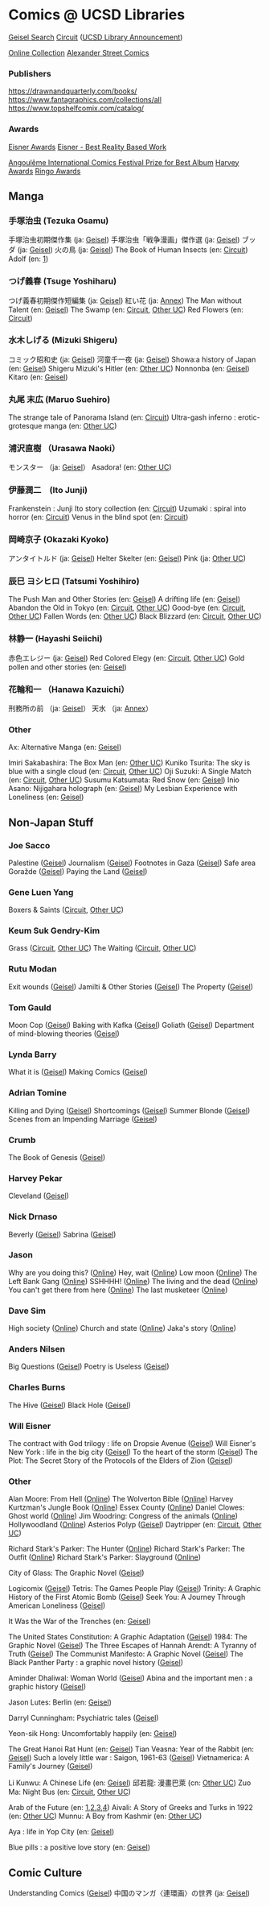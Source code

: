 # Comics @ UCSD Libraries

[Geisel Search](https://library.ucsd.edu/)
[Circuit](http://circuit.sdsu.edu/) ([UCSD Library Announcement](https://library.ucsd.edu/news-events/ucsd-rejoins-circuit/))

[Online Collection](https://search-library.ucsd.edu/discovery/search?query=lds04%2Cexact%2CAlexander%20Street%20Press%20(UCSD).%20Underground%20and%20independent%20comics%2C%20comix%2C%20and%20graphic%20novels%20online%20monographs.%2CAND&search_scope=ArticlesBooksEtc&vid=01UCS_SDI%3AUCSD&mode=advanced&offset=0&came_from=pagination_1_2)
[Alexander Street Comics](https://search.alexanderstreet.com/comx)

### Publishers
https://drawnandquarterly.com/books/
https://www.fantagraphics.com/collections/all
https://www.topshelfcomix.com/catalog/

### Awards
[Eisner Awards](https://en.wikipedia.org/wiki/List_of_Eisner_Award_winners)
[Eisner - Best Reality Based Work](https://en.wikipedia.org/wiki/Eisner_Award_for_Best_Reality-Based_Work)


[Angoulême International Comics Festival Prize for Best Album](https://en.wikipedia.org/wiki/Angoul%C3%AAme_International_Comics_Festival_Prize_for_Best_Album)
[Harvey Awards](https://en.wikipedia.org/wiki/List_of_Harvey_Award_winners)
[Ringo Awards](https://en.wikipedia.org/wiki/Ringo_Awards)

## Manga

### 手塚治虫 (Tezuka Osamu)
手塚治虫初期傑作集 (ja: [Geisel](https://search-library.ucsd.edu/permalink/01UCS_SDI/ld412s/alma991006577969706535
))
手塚治虫「戦争漫画」傑作選 (ja: [Geisel](https://search-library.ucsd.edu/permalink/01UCS_SDI/ld412s/alma991002826099706535
))
ブッダ (ja: [Geisel](https://search-library.ucsd.edu/permalink/01UCS_SDI/ld412s/alma991009742009706535))
火の鳥 (ja: [Geisel](https://search-library.ucsd.edu/permalink/01UCS_SDI/ld412s/alma991000529459706535
))
The Book of Human Insects (en: [Circuit](http://circuit.sdsu.edu/record=b26666031~S0))
Adolf (en: [1](https://search-library.ucsd.edu/permalink/01UCS_SDI/ld412s/alma991013778669706535
))

### つげ義春 (Tsuge Yoshiharu)
つげ義春初期傑作短編集 (ja: [Geisel](https://search-library.ucsd.edu/permalink/01UCS_SDI/ld412s/alma991022129299706535
))
紅い花 (ja: [Annex](https://search-library.ucsd.edu/permalink/01UCS_SDI/ld412s/alma991005335359706535
))
The Man without Talent (en: [Geisel](https://search-library.ucsd.edu/permalink/01UCS_SDI/ld412s/alma991023518824506535)) 
The Swamp (en: [Circuit](http://circuit.sdsu.edu/record=b29890703~S0), [Other UC](https://search-library.ucsd.edu/permalink/01UCS_SDI/ld412s/alma9918080045906531
))
Red Flowers (en: [Circuit](http://circuit.sdsu.edu/record=b30495588~S0))

### 水木しげる (Mizuki Shigeru)
コミック昭和史 (ja: [Geisel](https://search-library.ucsd.edu/permalink/01UCS_SDI/ld412s/alma991021645029706535
))
河童千一夜 (ja: [Geisel](https://search-library.ucsd.edu/permalink/01UCS_SDI/ld412s/alma991006414999706535
))
Showa:a history of Japan (en: [Geisel](https://search-library.ucsd.edu/permalink/01UCS_SDI/ld412s/alma991011984429706535
))
Shigeru Mizuki's Hitler (en: [Other UC](https://search-library.ucsd.edu/permalink/01UCS_SDI/ld412s/alma9912868959706531
))
Nonnonba (en: [Geisel](https://search-library.ucsd.edu/permalink/01UCS_SDI/ld412s/alma991009700159706535
))
Kitaro (en: [Geisel](https://search-library.ucsd.edu/permalink/01UCS_SDI/ld412s/alma991011956849706535
))

### 丸尾 末広 (Maruo Suehiro)
The strange tale of Panorama Island (en: [Circuit](http://circuit.sdsu.edu/record=b30465276~S0))
Ultra-gash inferno : erotic-grotesque manga (en: [Other UC](https://search-library.ucsd.edu/permalink/01UCS_SDI/ld412s/alma9912880569106531
))

### 浦沢直樹 （Urasawa Naoki）
モンスター （ja: [Geisel](https://search-library.ucsd.edu/permalink/01UCS_SDI/ld412s/alma991022964559706535
)）
Asadora! (en: [Other UC](https://search-library.ucsd.edu/permalink/01UCS_SDI/ld412s/alma9917554100906531
))

### 伊藤潤二　(Ito Junji)
Frankenstein : Junji Ito story collection (en: [Circuit](http://circuit.sdsu.edu/record=b29498974~S0))
Uzumaki : spiral into horror (en: [Circuit](http://circuit.sdsu.edu/record=b30220599~S0))
Venus in the blind spot (en: [Circuit](http://circuit.sdsu.edu/record=b29987912~S0))

### 岡崎京子 (Okazaki Kyoko)
アンタイトルド (ja: [Geisel](https://search-library.ucsd.edu/permalink/01UCS_SDI/ld412s/alma991022964519706535
))
Helter Skelter (en: [Geisel](https://search-library.ucsd.edu/permalink/01UCS_SDI/ld412s/alma991011955319706535
))
Pink (ja: [Other UC](https://search-library.ucsd.edu/permalink/01UCS_SDI/ld412s/alma9914608687506531
))

### 辰巳 ヨシヒロ (Tatsumi Yoshihiro)
The Push Man and Other Stories (en: [Geisel](https://search-library.ucsd.edu/permalink/01UCS_SDI/ld412s/alma991023092179706535
))
A drifting life (en: [Geisel](https://search-library.ucsd.edu/permalink/01UCS_SDI/ld412s/alma991005167959706535
))
Abandon the Old in Tokyo (en: [Circuit](http://circuit.sdsu.edu/record=b16903750~S0), [Other UC](https://search-library.ucsd.edu/permalink/01UCS_SDI/ld412s/alma9912746804306531
))
Good-bye (en: [Circuit](http://circuit.sdsu.edu/record=b18202592~S0), [Other UC](https://search-library.ucsd.edu/permalink/01UCS_SDI/ld412s/alma9912976319906531
))
Fallen Words (en: [Other UC](https://search-library.ucsd.edu/permalink/01UCS_SDI/ld412s/alma9913096841106531
))
Black Blizzard (en: [Circuit](http://circuit.sdsu.edu/record=b28828095~S0), [Other UC](https://search-library.ucsd.edu/permalink/01UCS_SDI/ld412s/alma9912942884306531
))

###  林静一 (Hayashi Seiichi)
赤色エレジー (ja: [Geisel](https://search-library.ucsd.edu/permalink/01UCS_SDI/ld412s/alma991006414079706535
))
Red Colored Elegy (en: [Circuit](http://circuit.sdsu.edu/record=b18174868~S0), [Other UC](https://search-library.ucsd.edu/permalink/01UCS_SDI/ld412s/alma9912657965306531
))
Gold pollen and other stories (en: [Geisel](https://search-library.ucsd.edu/permalink/01UCS_SDI/ld412s/alma991011955059706535
))

### 花輪和一 （Hanawa Kazuichi）
刑務所の前 （ja: [Geisel](https://search-library.ucsd.edu/permalink/01UCS_SDI/ld412s/alma991022968099706535
)）
天水 （ja: [Annex](https://search-library.ucsd.edu/permalink/01UCS_SDI/ld412s/alma991022968109706535
)）

### Other
Ax: Alternative Manga (en: [Geisel](https://search-library.ucsd.edu/permalink/01UCS_SDI/ld412s/alma991006851389706535
))

Imiri Sakabashira: The Box Man (en: [Other UC](https://search-library.ucsd.edu/permalink/01UCS_SDI/ld412s/alma9913924356006531
))
Kuniko Tsurita: The sky is blue with a single cloud (en: [Circuit](http://circuit.sdsu.edu/record=b29998836~S0), [Other UC](https://search-library.ucsd.edu/permalink/01UCS_SDI/ld412s/alma9914640229406531
))
Oji Suzuki: A Single Match (en: [Circuit](http://circuit.sdsu.edu/record=b28864195~S0), [Other UC](https://search-library.ucsd.edu/permalink/01UCS_SDI/ld412s/alma9912577040506531
))
Susumu Katsumata: Red Snow (en: [Geisel](https://search-library.ucsd.edu/permalink/01UCS_SDI/ld412s/alma991006134419706535
))
Inio Asano: Nijigahara holograph (en: [Geisel](https://search-library.ucsd.edu/permalink/01UCS_SDI/ld412s/alma991011958249706535
))
My Lesbian Experience with Loneliness (en: [Geisel](https://search-library.ucsd.edu/permalink/01UCS_SDI/ld412s/alma991015837089706535
))


## Non-Japan Stuff

### Joe Sacco
Palestine ([Geisel](https://search-library.ucsd.edu/permalink/01UCS_SDI/ld412s/alma991021789379706535
))
Journalism ([Geisel](https://search-library.ucsd.edu/permalink/01UCS_SDI/ld412s/alma991010252709706535
))
Footnotes in Gaza ([Geisel](https://search-library.ucsd.edu/permalink/01UCS_SDI/ld412s/alma991005983269706535
))
Safe area Goražde ([Geisel](https://search-library.ucsd.edu/permalink/01UCS_SDI/ld412s/alma991018678689706535
))
Paying the Land ([Geisel](https://search-library.ucsd.edu/permalink/01UCS_SDI/ld412s/alma991017426209706535
))

### Gene Luen Yang
Boxers & Saints ([Circuit](http://circuit.sdsu.edu/record=b26418090~S0), [Other UC](https://search-library.ucsd.edu/permalink/01UCS_SDI/ld412s/alma9912765693106531
))


### Keum Suk Gendry-Kim
Grass ([Circuit](http://circuit.sdsu.edu/record=b29210385~S0), [Other UC](https://search-library.ucsd.edu/permalink/01UCS_SDI/ld412s/alma9913075058806531
))
The Waiting ([Circuit](http://circuit.sdsu.edu/record=b30488631~S0), [Other UC](https://search-library.ucsd.edu/permalink/01UCS_SDI/ld412s/alma9917145483306531
))

### Rutu Modan
Exit wounds ([Geisel](https://search-library.ucsd.edu/permalink/01UCS_SDI/ld412s/alma991002032299706535
))
Jamilti & Other Stories ([Geisel](https://search-library.ucsd.edu/permalink/01UCS_SDI/ld412s/alma991004357759706535
))
The Property ([Geisel](https://search-library.ucsd.edu/permalink/01UCS_SDI/ld412s/alma991010737669706535
))

### Tom Gauld
Moon Cop ([Geisel](https://search-library.ucsd.edu/permalink/01UCS_SDI/ld412s/alma991013978969706535
))
Baking with Kafka ([Geisel](https://search-library.ucsd.edu/permalink/01UCS_SDI/ld412s/alma991015035489706535
))
Goliath ([Geisel](https://search-library.ucsd.edu/permalink/01UCS_SDI/ld412s/alma991010345099706535
))
Department of mind-blowing theories ([Geisel](https://search-library.ucsd.edu/permalink/01UCS_SDI/ld412s/alma991016778619706535
))

### Lynda Barry
What it is ([Geisel](https://search-library.ucsd.edu/permalink/01UCS_SDI/ld412s/alma991003540089706535
))
Making Comics ([Geisel](https://search-library.ucsd.edu/permalink/01UCS_SDI/ld412s/alma991018333209706535
))


### Adrian Tomine
Killing and Dying ([Geisel](https://search-library.ucsd.edu/permalink/01UCS_SDI/ld412s/alma991012993289706535
))
Shortcomings ([Geisel](https://search-library.ucsd.edu/permalink/01UCS_SDI/ld412s/alma991002747659706535
))
Summer Blonde ([Geisel](https://search-library.ucsd.edu/permalink/01UCS_SDI/ld412s/alma991013213559706535
))
Scenes from an Impending Marriage ([Geisel](https://search-library.ucsd.edu/permalink/01UCS_SDI/ld412s/alma991013213209706535
))

### Crumb
The Book of Genesis ([Geisel](https://search-library.ucsd.edu/permalink/01UCS_SDI/ld412s/alma991005910179706535
))


### Harvey Pekar
Cleveland ([Geisel](https://search-library.ucsd.edu/permalink/01UCS_SDI/ld412s/alma991009168409706535
))


### Nick Drnaso
Beverly ([Geisel](https://search-library.ucsd.edu/permalink/01UCS_SDI/ld412s/alma991013889319706535
))
Sabrina ([Geisel](https://search-library.ucsd.edu/permalink/01UCS_SDI/ld412s/alma991015513349706535
))


### Jason
Why are you doing this? ([Online](https://search-library.ucsd.edu/permalink/01UCS_SDI/ld412s/alma991002781249706535
))
Hey, wait ([Online](https://search-library.ucsd.edu/permalink/01UCS_SDI/ld412s/alma991002779169706535
))
Low moon ([Online](https://search-library.ucsd.edu/permalink/01UCS_SDI/ld412s/alma991005653089706535
))
The Left Bank Gang ([Online](https://search-library.ucsd.edu/permalink/01UCS_SDI/ld412s/alma991002779609706535
))
SSHHHH! ([Online](https://search-library.ucsd.edu/permalink/01UCS_SDI/ld412s/alma991002780519706535
))
The living and the dead ([Online](https://search-library.ucsd.edu/permalink/01UCS_SDI/ld412s/alma991002368419706535
))
You can't get there from here ([Online](https://search-library.ucsd.edu/permalink/01UCS_SDI/ld412s/alma991002781309706535
))
The last musketeer ([Online](https://search-library.ucsd.edu/permalink/01UCS_SDI/ld412s/alma991002779549706535
))

### Dave Sim
High society ([Online](https://search-library.ucsd.edu/permalink/01UCS_SDI/ld412s/alma991003787659706535
))
Church and state ([Online](https://search-library.ucsd.edu/permalink/01UCS_SDI/ld412s/alma991003787699706535
))
Jaka's story ([Online](https://search-library.ucsd.edu/permalink/01UCS_SDI/ld412s/alma991003787739706535
))


### Anders Nilsen 
Big Questions ([Geisel](https://search-library.ucsd.edu/permalink/01UCS_SDI/1vtf07t/cdi_askewsholts_vlebooks_9781770461833
))
Poetry is Useless ([Geisel](https://search-library.ucsd.edu/permalink/01UCS_SDI/ld412s/alma991012933769706535
))

### Charles Burns
The Hive ([Geisel](https://search-library.ucsd.edu/permalink/01UCS_SDI/ld412s/alma991009849949706535
))
Black Hole ([Geisel](https://search-library.ucsd.edu/permalink/01UCS_SDI/ld412s/alma991023131669706535
))

### Will Eisner
The contract with God trilogy : life on Dropsie Avenue ([Geisel](https://search-library.ucsd.edu/permalink/01UCS_SDI/ld412s/alma991002622829706535
))
Will Eisner's New York : life in the big city ([Geisel](https://search-library.ucsd.edu/permalink/01UCS_SDI/ld412s/alma991000893019706535
))
To the heart of the storm ([Geisel](https://search-library.ucsd.edu/permalink/01UCS_SDI/ld412s/alma991004507429706535
))
The Plot: The Secret Story of the Protocols of the Elders of Zion ([Geisel](https://search-library.ucsd.edu/permalink/01UCS_SDI/ld412s/alma991022932299706535
))
### Other

Alan Moore: From Hell ([Online](https://search.alexanderstreet.com/lti/view/work/bibliographic_entity%7Ccomic_book%7C2099498))
The Wolverton Bible ([Online](https://search-library.ucsd.edu/permalink/01UCS_SDI/ld412s/alma991002781479706535
))
Harvey Kurtzman's Jungle Book ([Online](https://search-library.ucsd.edu/permalink/01UCS_SDI/ld412s/alma991002779089706535
))
Essex County ([Online](https://search-library.ucsd.edu/permalink/01UCS_SDI/ld412s/alma991006515749706535
))
Daniel Clowes: Ghost world ([Online](https://search-library.ucsd.edu/permalink/01UCS_SDI/ld412s/alma991005017629706535
)) 
Jim Woodring: Congress of the animals ([Online](https://search-library.ucsd.edu/permalink/01UCS_SDI/ld412s/alma991006062789706535
))
Hollywoodland ([Online](https://search-library.ucsd.edu/permalink/01UCS_SDI/ld412s/alma991002779209706535
))
Asterios Polyp ([Geisel](https://search-library.ucsd.edu/permalink/01UCS_SDI/ld412s/alma991005651759706535
))
Daytripper (en: [Circuit](http://circuit.sdsu.edu/record=b28830106~S0), [Other UC](https://search-library.ucsd.edu/permalink/01UCS_SDI/ld412s/alma9912687976306531
))

Richard Stark's Parker: The Hunter ([Online](https://search.alexanderstreet.com/embed/token/06l8ooj9c9m6irr7e9gn0q39cdfmarjkd5q7iv33dtmmioqvc9nmuqrs6cpj6e9n6kq0#page/1/mode/1/chapter/bibliographic_entity%7Cinstallment%7C3339755))
Richard Stark's Parker: The Outfit ([Online](https://search.alexanderstreet.com/lti/view/work/bibliographic_entity%7Ccomic_book%7C3339765))
Richard Stark's Parker: Slayground ([Online](https://search.alexanderstreet.com/lti/view/work/bibliographic_entity%7Ccomic_book%7C3339788))

City of Glass: The Graphic Novel ([Geisel](https://search-library.ucsd.edu/permalink/01UCS_SDI/ld412s/alma991022558019706535
))


Logicomix ([Geisel](https://search-library.ucsd.edu/permalink/01UCS_SDI/ld412s/alma991005875209706535
))
Tetris: The Games People Play ([Geisel](https://search-library.ucsd.edu/permalink/01UCS_SDI/ld412s/alma991014110789706535
))
Trinity: A Graphic History of the First Atomic Bomb ([Geisel](https://search-library.ucsd.edu/permalink/01UCS_SDI/ld412s/alma991010268089706535
))
Seek You: A Journey Through American Loneliness ([Geisel](https://search-library.ucsd.edu/permalink/01UCS_SDI/ld412s/alma991023518822606535
))


It Was the War of the Trenches (en: [Geisel](https://search-library.ucsd.edu/permalink/01UCS_SDI/ld412s/alma991006781289706535
))

The United States Constitution: A Graphic Adaptation ([Geisel](https://search-library.ucsd.edu/permalink/01UCS_SDI/ld412s/alma991004501189706535
))
1984: The Graphic Novel ([Geisel](https://search-library.ucsd.edu/permalink/01UCS_SDI/ld412s/alma991023516152106535
))
The Three Escapes of Hannah Arendt: A Tyranny of Truth ([Geisel](https://search-library.ucsd.edu/permalink/01UCS_SDI/ld412s/alma991024885682804876
))
The Communist Manifesto: A Graphic Novel ([Geisel](https://search-library.ucsd.edu/permalink/01UCS_SDI/ld412s/alma991024881517104876
))
The Black Panther Party : a graphic novel history ([Geisel](https://search-library.ucsd.edu/permalink/01UCS_SDI/ld412s/alma991020224279706535
))

Aminder Dhaliwal: Woman World ([Geisel](https://search-library.ucsd.edu/permalink/01UCS_SDI/ld412s/alma991016213849706535
))
Abina and the important men : a graphic history ([Geisel](https://search-library.ucsd.edu/permalink/01UCS_SDI/ld412s/alma991009106519706535
))

Jason Lutes: Berlin (en: [Geisel](https://search-library.ucsd.edu/permalink/01UCS_SDI/ld412s/alma991016049309706535))

Darryl Cunningham: Psychiatric tales ([Geisel](https://search-library.ucsd.edu/permalink/01UCS_SDI/ld412s/alma991007582889706535
))


Yeon-sik Hong: Uncomfortably happily (en: [Geisel](https://search-library.ucsd.edu/permalink/01UCS_SDI/ld412s/alma991014601479706535
))

The Great Hanoi Rat Hunt (en: [Geisel](https://search-library.ucsd.edu/permalink/01UCS_SDI/ld412s/alma991015363779706535
))
Tian Veasna: Year of the Rabbit (en: [Geisel](https://search-library.ucsd.edu/permalink/01UCS_SDI/ld412s/alma991017307399706535
))
Such a lovely little war : Saigon, 1961-63 ([Geisel](https://search-library.ucsd.edu/permalink/01UCS_SDI/ld412s/alma991014110679706535
))
Vietnamerica: A Family's Journey ([Geisel](https://search-library.ucsd.edu/permalink/01UCS_SDI/ld412s/alma991008255589706535
))

Li Kunwu: A Chinese Life (en: [Geisel](https://search-library.ucsd.edu/permalink/01UCS_SDI/ld412s/alma991010344959706535
))
邱若龍: 漫畫巴萊 (cn: [Other UC](https://search-library.ucsd.edu/permalink/01UCS_SDI/ld412s/alma9914397304306531
))
Zuo Ma: Night Bus (en: [Circuit](http://circuit.sdsu.edu/record=b30463028~S0), [Other UC](https://search-library.ucsd.edu/permalink/01UCS_SDI/ld412s/alma9917087589506531))

Arab of the Future (en: [1](https://search-library.ucsd.edu/permalink/01UCS_SDI/ld412s/alma991012862349706535
),[2](https://search-library.ucsd.edu/permalink/01UCS_SDI/ld412s/alma991013800369706535
),[3](https://search-library.ucsd.edu/permalink/01UCS_SDI/ld412s/alma991015365419706535
),[4](https://search-library.ucsd.edu/permalink/01UCS_SDI/ld412s/alma991016445549706535
))
Aivali: A Story of Greeks and Turks in 1922 (en: [Other UC](https://search-library.ucsd.edu/permalink/01UCS_SDI/ld412s/alma9912678306606531
))
Munnu: A Boy from Kashmir (en: [Other UC](https://search-library.ucsd.edu/permalink/01UCS_SDI/ld412s/alma9913417675806531
))

Aya : life in Yop City (en: [Geisel](https://search-library.ucsd.edu/permalink/01UCS_SDI/ld412s/alma991011206439706535
))




Blue pills : a positive love story (en: [Geisel](https://search-library.ucsd.edu/permalink/01UCS_SDI/ld412s/alma991003105209706535
))


## Comic Culture
Understanding Comics ([Geisel](https://search-library.ucsd.edu/permalink/01UCS_SDI/ld412s/alma991021745939706535
))
中国のマンガ〈連環画〉の世界 (ja: [Geisel](https://search-library.ucsd.edu/permalink/01UCS_SDI/ld412s/alma991015155699706535
))